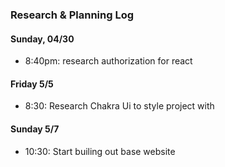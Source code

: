### Research & Planning Log
#### Sunday, 04/30
* 8:40pm: research authorization for react
#### Friday 5/5
* 8:30: Research Chakra Ui to style project with
#### Sunday 5/7
* 10:30: Start builing out base website
